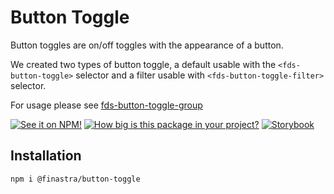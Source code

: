# Button Toggle

Button toggles are on/off toggles with the appearance of a button.

We created two types of button toggle, a default usable with the `<fds-button-toggle>` selector and a filter usable with `<fds-button-toggle-filter>` selector.

For usage please see [fds-button-toggle-group](https://finastra.github.io/finastra-design-system/?path=/story/components-button-toggle-group--default)

[![See it on NPM!](https://img.shields.io/npm/v/@finastra/button-toggle?style=for-the-badge)](https://www.npmjs.com/package/@finastra/button-toggle)
[![How big is this package in your project?](https://img.shields.io/bundlephobia/minzip/@finastra/button-toggle?style=for-the-badge)](https://bundlephobia.com/result?p=@finastra/button-toggle')
[![Storybook](https://shields.io/badge/-Play%20with%20this%20web%20component-2a0481?logo=storybook&style=for-the-badge)](https://finastra.github.io/finastra-design-system/?path=/story/components-button-toggle-default)

## Installation

```
npm i @finastra/button-toggle
```
